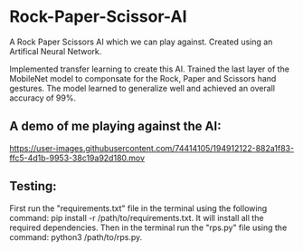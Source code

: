 # Rock-Paper-Scissor-AI

A Rock Paper Scissors AI which we can play against. Created using an Artifical Neural Network.

Implemented transfer learning to create this AI. Trained the last layer of the MobileNet model to componsate for the Rock, Paper and Scissors hand gestures. The model learned to generalize well and achieved an overall accuracy of 99%. 

<h2>A demo of me playing against the AI:</h2>

https://user-images.githubusercontent.com/74414105/194912122-882a1f83-ffc5-4d1b-9953-38c19a92d180.mov

<h2>Testing:</h2>

First run the "requirements.txt" file in the terminal using the following command: pip install -r /path/to/requirements.txt. It will install all the required dependencies. Then in the terminal run the "rps.py" file using the command: python3 /path/to/rps.py.
